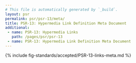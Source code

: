 ```yaml
---
# This file is automatically generated by `_build`.
layout: psr
permalink: psr/psr-13/meta/
title: PSR-13: Hypermedia Link Definition Meta Document
additional:
 - name: PSR-13: Hypermedia Links
   path: /pages/psr/psr-13
 - name: PSR-13: Hypermedia Link Definition Meta Document
---
```


{% include fig-standards/accepted/PSR-13-links-meta.md %}